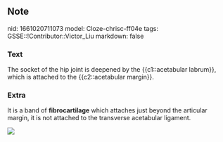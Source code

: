 ## Note
nid: 1661020711073
model: Cloze-chrisc-ff04e
tags: GSSE::!Contributor::Victor_Liu
markdown: false

### Text
The socket of the hip joint is deepened by the {{c1::acetabular labrum}}, which is attached to the {{c2::acetabular margin}}.

### Extra
It is a band of <b>fibrocartilage</b> which attaches just beyond
the articular margin, it is not attached to the transverse
acetabular ligament.
<div><img src=
"paste-27fa04d42a5c94ff6d18e5e2bbf04ce5daff413d.jpg"></div>
